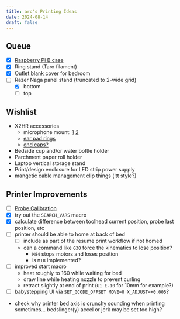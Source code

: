 ```yaml
---
title: arc's Printing Ideas
date: 2024-08-14
draft: false
---
```


## Queue

- [x] [Raspberry Pi B case](https://www.thingiverse.com/thing:4384009)
- [x] Ring stand (Taro filament)
- [x] [Outlet blank cover](https://www.printables.com/model/593140-electrical-wall-plates-outlet-covers-and-light-dim) for bedroom
- [ ] Razer Naga panel stand (truncated to 2-wide grid)
  - [x] bottom
  - [ ] top

## Wishlist

- X2HR accessories
  - microphone mount: [1](https://www.printables.com/model/698366) [2](https://makerworld.com/en/models/392909)
  - [ear pad rings](https://www.thingiverse.com/thing:4887941)
  - [end caps?](https://www.printables.com/model/935338)
- Bedside cup and/or water bottle holder
- Parchment paper roll holder
- Laptop vertical storage stand
- Print/design enclosure for LED strip power supply
- mangetic cable management clip things (ltt style?)

## Printer Improvements

- [ ] [Probe Calibration](https://www.klipper3d.org/Probe_Calibrate.html#repeatability-check)
- [x] try out the `SEARCH_VARS` macro
- [x] calculate difference between toolhead current position, probe last position, etc
- [ ] printer should be able to home at back of bed
  - [ ] include as part of the resume print workflow if not homed
  - can a command like `G30` force the kinematics to lose position?
    - `M84` stops motors and loses position
    - is `M18` implemented?
- [ ] improved start macro
  - heat roughly to 160 while waiting for bed
  - draw line while heating nozzle to prevent curling
  - retract slightly at end of print (`G1 E-10` for 10mm for example?)
- [ ] babystepping UI via `SET_GCODE_OFFSET MOVE=0 X_ADJUST=+0.005`?
- check why printer bed axis is crunchy sounding when printing sometimes...
  bedslinger(y) accel or jerk may be set too high?
